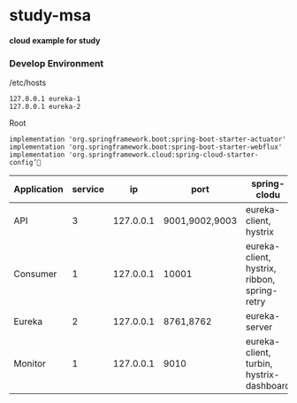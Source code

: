 # study-msa
#### cloud example for study


### Develop Environment

/etc/hosts
```
127.0.0.1 eureka-1
127.0.0.1 eureka-2
```


Root 
```
implementation 'org.springframework.boot:spring-boot-starter-actuator'
implementation 'org.springframework.boot:spring-boot-starter-webflux'
implementation 'org.springframework.cloud:spring-cloud-starter-config’
```

|Application|service|ip|port|spring-clodu |
------------ | ------------- | ------------- | ------------- | ------------- 
|API|3|127.0.0.1|9001,9002,9003|eureka-client, hystrix|
|Consumer|1|127.0.0.1|10001|eureka-client, hystrix, ribbon, spring-retry|
|Eureka|2|127.0.0.1|8761,8762|eureka-server|
|Monitor|1|127.0.0.1|9010|eureka-client, turbin, hystrix-dashboard|

